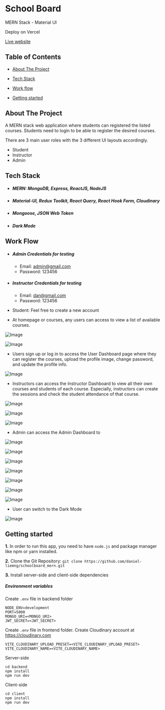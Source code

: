 # School Board

MERN Stack - Material UI

Deploy on Vercel

[Live website](https://schoolboard.vercel.app)

## Table of Contents

* [About The Project](#about)

* [Tech Stack](#tech-stack)

* [Work flow](#work-flow)

* [Getting started](#getting-started)

## About The Project

A MERN stack web application where students can registered the listed courses. Students need to login to be able to register the desired courses.

There are 3 main user roles with the 3 different UI layouts accordingly.
- Student
- Instructor
- Admin

## Tech Stack

  * ##### MERN: MongoDB, Express, ReactJS, NodeJS
  * ##### Material-UI, Redux Toolkit, React Query, React Hook Form, Cloudinary
  * ##### Mongoose, JSON Web Token
  * ##### Dark Mode
  
## Work Flow

* ##### Admin Credentials for testing
   - Email: admin@gmail.com
   - Password: 123456

* ##### Instructor Credentials for testing
   - Email: dan@gmail.com
   - Password: 123456
  
* Student: Feel free to create a new account

* At homepage or courses, any users can access to view a list of available courses.

![Image](https://github.com/daniel-liemng/schoolboard_mern/blob/master/screenshots/Home.PNG)

![Image](https://github.com/daniel-liemng/schoolboard_mern/blob/master/screenshots/AllCourses.PNG)

* Users sign up or log in to access the User Dashboard page where they can register the courses, upload the profile image, change password, and update the profile info.

![Image](https://github.com/daniel-liemng/schoolboard_mern/blob/master/screenshots/Profile.PNG)

* Instructors can access the Instructor Dashboard to view all their own courses and students of each course. Especially, instructors can create the sessions and check the student attendance of that course.

![Image](https://github.com/daniel-liemng/schoolboard_mern/blob/master/screenshots/InstructorDashboard.PNG)

![Image](https://github.com/daniel-liemng/schoolboard_mern/blob/master/screenshots/InstructorStudent.PNG)

![Image](https://github.com/daniel-liemng/schoolboard_mern/blob/master/screenshots/InstructorCheckAttendance.PNG)


* Admin can access the Admin Dashboard to 

![Image](https://github.com/daniel-liemng/schoolboard_mern/blob/master/screenshots/AdminDashboard.PNG)

![Image](https://github.com/daniel-liemng/schoolboard_mern/blob/master/screenshots/AdminCourses.PNG)

![Image](https://github.com/daniel-liemng/schoolboard_mern/blob/master/screenshots/AdminCategory.PNG)

![Image](https://github.com/daniel-liemng/schoolboard_mern/blob/master/screenshots/AdminCourses.PNG)

![Image](https://github.com/daniel-liemng/schoolboard_mern/blob/master/screenshots/AdminUpdateCourses.PNG)

![Image](https://github.com/daniel-liemng/schoolboard_mern/blob/master/screenshots/AdminChangeUserRole.PNG)

![Image](https://github.com/daniel-liemng/schoolboard_mern/blob/master/screenshots/AdminResetPassword.PNG)

* User can switch to the Dark Mode

![Image](https://github.com/daniel-liemng/schoolboard_mern/blob/master/screenshots/DarkMode.PNG)

## Getting started

**1.** In order to run this app, you need to have `node.js` and package manager like npm or yarn installed.

**2.** Clone the Git Repository: `git clone https://github.com/daniel-liemng/schoolboard_mern.git`

**3.** Install server-side and client-side dependencies

##### Environment variables

Create `.env` file in backend folder

```
NODE_ENV=development
PORT=5000
MONGO_URI=<MONGO_URI>
JWT_SECRET=<JWT_SECRET>
```

Create `.env` file in frontend folder.
Create Cloudinary account at <a href='https://cloudinary.com'>https://cloudinary.com</a>

```
VITE_CLOUDINARY_UPLOAD_PRESET=<VITE_CLOUDINARY_UPLOAD_PRESET>
VITE_CLOUDINARY_NAME=<VITE_CLOUDINARY_NAME>
```

Server-side

```
cd backend
npm install
npm run dev
```

Client-side

```
cd client
npm install
npm run dev
```



